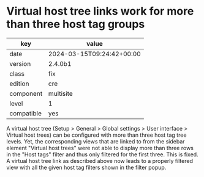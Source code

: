 [//]: # (werk v2)
# Virtual host tree links work for more than three host tag groups

key        | value
---------- | ---
date       | 2024-03-15T09:24:42+00:00
version    | 2.4.0b1
class      | fix
edition    | cre
component  | multisite
level      | 1
compatible | yes

A virtual host tree (Setup > General > Global settings > User interface > Virtual host trees) can be configured with more than three host tag tree levels. Yet, the corresponding views that are linked to from the sidebar element "Virtual host trees" were not able to display more than three rows in the "Host tags" filter and thus only filtered for the first three.
This is fixed. A virtual host tree link as described above now leads to a properly filtered view with all the given host tag filters shown in the filter popup.

